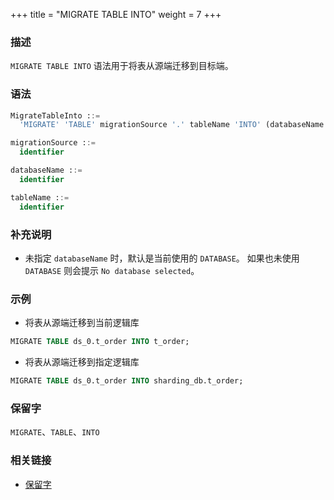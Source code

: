 +++
title = "MIGRATE TABLE INTO"
weight = 7
+++

### 描述

`MIGRATE TABLE INTO` 语法用于将表从源端迁移到目标端。

### 语法

```sql
MigrateTableInto ::=
  'MIGRATE' 'TABLE' migrationSource '.' tableName 'INTO' (databaseName '.')? tableName

migrationSource ::=
  identifier

databaseName ::=
  identifier

tableName ::=
  identifier
```

### 补充说明

- 未指定 `databaseName` 时，默认是当前使用的 `DATABASE`。 如果也未使用 `DATABASE` 则会提示 `No database selected`。

### 示例

- 将表从源端迁移到当前逻辑库

```sql
MIGRATE TABLE ds_0.t_order INTO t_order;
```

- 将表从源端迁移到指定逻辑库
```sql
MIGRATE TABLE ds_0.t_order INTO sharding_db.t_order;
```

### 保留字

`MIGRATE`、`TABLE`、`INTO`

### 相关链接

- [保留字](/cn/reference/distsql/syntax/reserved-word/)
